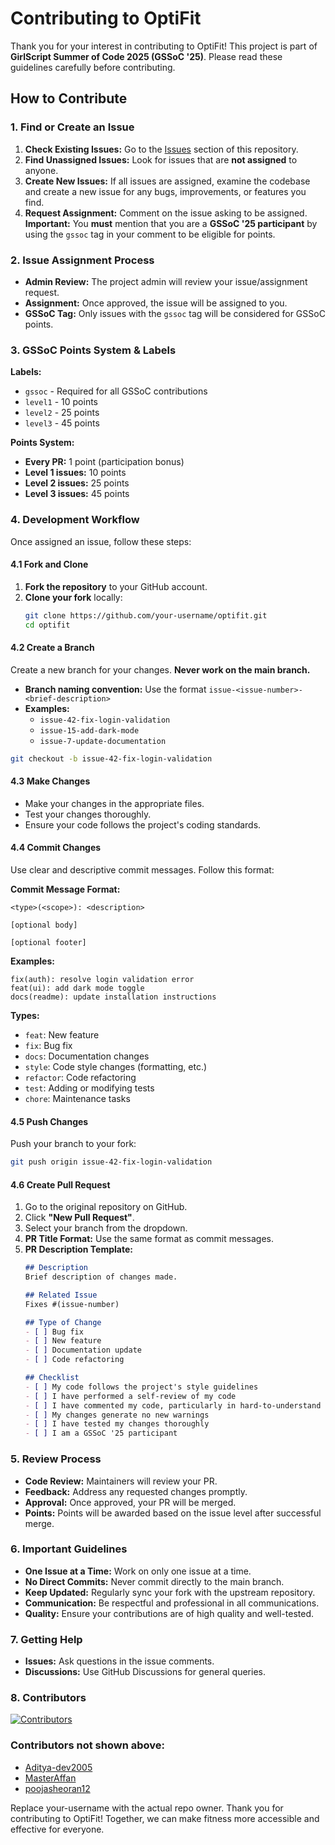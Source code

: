 # Contributing to OptiFit

Thank you for your interest in contributing to OptiFit! This project is part of **GirlScript Summer of Code 2025 (GSSoC '25)**. Please read these guidelines carefully before contributing.

## How to Contribute

### 1. Find or Create an Issue

1. **Check Existing Issues:** Go to the [Issues](https://github.com/your-username/optifit/issues) section of this repository.
2. **Find Unassigned Issues:** Look for issues that are **not assigned** to anyone.
3. **Create New Issues:** If all issues are assigned, examine the codebase and create a new issue for any bugs, improvements, or features you find.
4. **Request Assignment:** Comment on the issue asking to be assigned. **Important:** You **must** mention that you are a **GSSoC '25 participant** by using the `gssoc` tag in your comment to be eligible for points.

### 2. Issue Assignment Process

- **Admin Review:** The project admin will review your issue/assignment request.
- **Assignment:** Once approved, the issue will be assigned to you.
- **GSSoC Tag:** Only issues with the `gssoc` tag will be considered for GSSoC points.

### 3. GSSoC Points System & Labels

**Labels:**
- `gssoc` - Required for all GSSoC contributions
- `level1` - 10 points
- `level2` - 25 points
- `level3` - 45 points

**Points System:**
- **Every PR:** 1 point (participation bonus)
- **Level 1 issues:** 10 points
- **Level 2 issues:** 25 points
- **Level 3 issues:** 45 points

### 4. Development Workflow

Once assigned an issue, follow these steps:

#### 4.1 Fork and Clone
1. **Fork the repository** to your GitHub account.
2. **Clone your fork** locally:
   ```bash
   git clone https://github.com/your-username/optifit.git
   cd optifit
   ```

#### 4.2 Create a Branch
Create a new branch for your changes. **Never work on the main branch.**
- **Branch naming convention:** Use the format `issue-<issue-number>-<brief-description>`
- **Examples:**
  - `issue-42-fix-login-validation`
  - `issue-15-add-dark-mode`
  - `issue-7-update-documentation`

```bash
git checkout -b issue-42-fix-login-validation
```

#### 4.3 Make Changes
- Make your changes in the appropriate files.
- Test your changes thoroughly.
- Ensure your code follows the project's coding standards.

#### 4.4 Commit Changes
Use clear and descriptive commit messages. Follow this format:

**Commit Message Format:**
```
<type>(<scope>): <description>

[optional body]

[optional footer]
```

**Examples:**
```
fix(auth): resolve login validation error
feat(ui): add dark mode toggle
docs(readme): update installation instructions
```

**Types:**
- `feat`: New feature
- `fix`: Bug fix
- `docs`: Documentation changes
- `style`: Code style changes (formatting, etc.)
- `refactor`: Code refactoring
- `test`: Adding or modifying tests
- `chore`: Maintenance tasks

#### 4.5 Push Changes
Push your branch to your fork:
```bash
git push origin issue-42-fix-login-validation
```

#### 4.6 Create Pull Request
1. Go to the original repository on GitHub.
2. Click **"New Pull Request"**.
3. Select your branch from the dropdown.
4. **PR Title Format:** Use the same format as commit messages.
5. **PR Description Template:**
   ```markdown
   ## Description
   Brief description of changes made.

   ## Related Issue
   Fixes #(issue-number)

   ## Type of Change
   - [ ] Bug fix
   - [ ] New feature
   - [ ] Documentation update
   - [ ] Code refactoring

   ## Checklist
   - [ ] My code follows the project's style guidelines
   - [ ] I have performed a self-review of my code
   - [ ] I have commented my code, particularly in hard-to-understand areas
   - [ ] My changes generate no new warnings
   - [ ] I have tested my changes thoroughly
   - [ ] I am a GSSoC '25 participant
   ```

### 5. Review Process

- **Code Review:** Maintainers will review your PR.
- **Feedback:** Address any requested changes promptly.
- **Approval:** Once approved, your PR will be merged.
- **Points:** Points will be awarded based on the issue level after successful merge.

### 6. Important Guidelines

- **One Issue at a Time:** Work on only one issue at a time.
- **No Direct Commits:** Never commit directly to the main branch.
- **Keep Updated:** Regularly sync your fork with the upstream repository.
- **Communication:** Be respectful and professional in all communications.
- **Quality:** Ensure your contributions are of high quality and well-tested.

### 7. Getting Help

- **Issues:** Ask questions in the issue comments.
- **Discussions:** Use GitHub Discussions for general queries.

### 8. Contributors

[![Contributors](https://contrib.rocks/image?repo=Aditya-dev2005/OptiFit)](https://github.com/Aditya-dev2005/OptiFit/graphs/contributors)

### Contributors not shown above:
- [Aditya-dev2005](https://github.com/Aditya-dev2005)
- [MasterAffan](https://github.com/MasterAffan)
- [poojasheoran12](https://github.com/poojasheoran12)

Replace your-username with the actual repo owner.
Thank you for contributing to OptiFit! Together, we can make fitness more accessible and effective for everyone.
